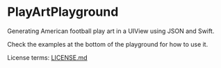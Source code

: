 # PlayArtPlayground
Generating American football play art in a UIView using JSON and Swift.

Check the examples at the bottom of the playground for how to use it.

License terms: [LICENSE.md](https://github.com/akeaswaran/PlayArtPlayground/blob/master/LICENSE.md/)
